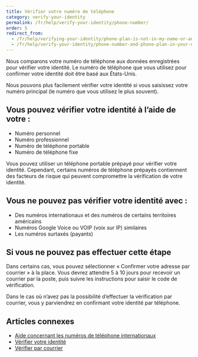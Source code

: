 ```yaml
---
title: Vérifier votre numéro de téléphone
category: verify-your-identity
permalink: /fr/help/verify-your-identity/phone-number/
order: 5
redirect_from:
  - /fr/help/verifying-your-identity/phone-plan-is-not-in-my-name-or-address/
  - /fr/help/verify-your-identity/phone-number-and-phone-plan-in-your-name/
---
```

Nous comparons votre numéro de téléphone aux données enregistrées pour vérifier votre identité. Le numéro de téléphone que vous utilisez pour confirmer votre identité doit être basé aux États-Unis.

Nous pouvons plus facilement vérifier votre identité si vous saisissez votre numéro principal (le numéro que vous utilisez le plus souvent).

## Vous pouvez vérifier votre identité à l’aide de votre :
- Numéro personnel
- Numéro professionnel
- Numéro de téléphone portable
- Numéro de téléphone fixe

Vous pouvez utiliser un téléphone portable prépayé pour vérifier votre identité. Cependant, certains numéros de téléphone prépayés contiennent des facteurs de risque qui peuvent compromettre la vérification de votre identité.

## Vous ne pouvez pas vérifier votre identité avec :
- Des numéros internationaux et des numéros de certains territoires américains
- Numéros Google Voice ou VOIP (voix sur IP) similaires
- Les numéros surtaxés (payants)

## Si vous ne pouvez pas effectuer cette étape

Dans certains cas, vous pouvez sélectionner « Confirmer votre adresse par courrier » à la place. Vous devrez attendre 5 à 10 jours pour recevoir un courrier par la poste, puis suivre les instructions pour saisir le code de vérification.

Dans le cas où n’avez pas la possibilité d’effectuer la vérification par courrier, vous y parviendrez en confirmant votre identité par téléphone.

## Articles connexes

* [Aide concernant les numéros de téléphone internationaux](/fr/help/verify-your-identity/phone-number/)
* [Vérifier votre identité](/fr/help/verify-your-identity/how-to-verify-your-identity/)
* [Vérifier par courrier](/fr/help/verify-your-identity/verify-your-address-by-mail/)

